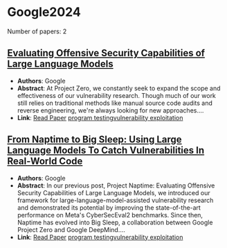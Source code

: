 # Google2024

Number of papers: 2

## [Evaluating Offensive Security Capabilities of Large Language Models](paper_2.md)
- **Authors**: Google
- **Abstract**: At Project Zero, we constantly seek to expand the scope and effectiveness of our vulnerability research. Though much of our work still relies on traditional methods like manual source code audits and reverse engineering, we're always looking for new approaches....
- **Link**: [Read Paper](https://googleprojectzero.blogspot.com/2024/06/project-naptime.html)
[program testing](../../labels/program_testing.md)[vulnerability exploitation](../../labels/vulnerability_exploitation.md)

## [From Naptime to Big Sleep: Using Large Language Models To Catch Vulnerabilities In Real-World Code](paper_1.md)
- **Authors**: Google
- **Abstract**: In our previous post, Project Naptime: Evaluating Offensive Security Capabilities of Large Language Models, we introduced our framework for large-language-model-assisted vulnerability research and demonstrated its potential by improving the state-of-the-art performance on Meta's CyberSecEval2 benchmarks. Since then, Naptime has evolved into Big Sleep, a collaboration between Google Project Zero and Google DeepMind....
- **Link**: [Read Paper](https://googleprojectzero.blogspot.com/2024/10/from-naptime-to-big-sleep.html)
[program testing](../../labels/program_testing.md)[vulnerability exploitation](../../labels/vulnerability_exploitation.md)